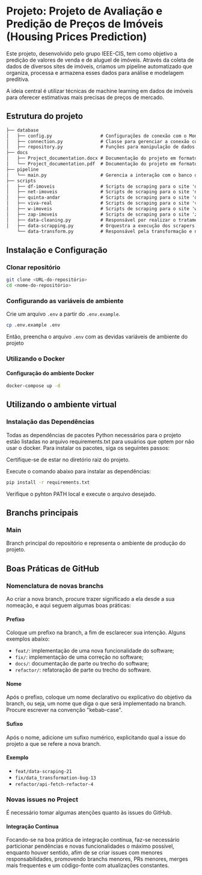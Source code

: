 # Projeto: Projeto de Avaliação e Predição de Preços de Imóveis (Housing Prices Prediction)

Este projeto, desenvolvido pelo grupo IEEE-CIS, tem como objetivo a predição de valores de venda e de aluguel de imóveis. Através da coleta de dados de diversos sites de imóveis, criamos um pipeline automatizado que organiza, processa e armazena esses dados para análise e modelagem preditiva.

A ideia central é utilizar técnicas de machine learning em dados de imóveis para oferecer estimativas mais precisas de preços de mercado.

## Estrutura do projeto

```markdown
├── database
│   ├── config.py                  # Configurações de conexão com o MongoDB
│   ├── connection.py              # Classe para gerenciar a conexão com o MongoDB
│   ├── repository.py              # Funções para manipulação de dados de imóveis (CRUD)
├── docs
│   ├── Project_documentation.docx # Documentação do projeto em formato Word
│   └── Project_documentation.pdf  # Documentação do projeto em formato PDF
├── pipeline
│   └── main.py                    # Gerencia a interação com o banco de dados
├── scripts
│   ├── df-imoveis                 # Scripts de scraping para o site 'df-imoveis'
│   ├── net-imoveis                # Scripts de scraping para o site 'net-imoveis'
│   ├── quinta-andar               # Scripts de scraping para o site 'quinta-andar'
│   ├── viva-real                  # Scripts de scraping para o site 'viva-real'
│   ├── w-imoveis                  # Scripts de scraping para o site 'w-imoveis'
│   ├── zap-imoveis                # Scripts de scraping para o site 'zap-imoveis'
│   ├── data-cleaning.py           # Responsável por realizar o tratamento dos dados coletados
│   ├── data-scrapping.py          # Orquestra a execução dos scrapers.
    └── data-transform.py          # Responsável pela transformação e normalização dos dados

```

## Instalação e Configuração

### Clonar repositório

```bash
git clone <URL-do-repositório>
cd <nome-do-repositório>
```

### Configurando as variáveis de ambiente

Crie um arquivo `.env` a partir do `.env.example`.

```bash
cp .env.example .env
```

Então, preencha o arquivo `.env` com as devidas variáveis de ambiente do projeto

### Utilizando o Docker

#### Configuração do ambiente Docker

```bash
docker-compose up -d
```

## Utilizando o ambiente virtual

### Instalação das Dependências

Todas as dependências de pacotes Python necessários para o projeto estão listadas no arquivo requirements.txt para usuários que optem por não usar o docker. Para instalar os pacotes, siga os seguintes passos:

Certifique-se de estar no diretório raiz do projeto.

Execute o comando abaixo para instalar as dependências:

```bash
pip install -r requirements.txt
```

Verifique o pyhton PATH local e execute o arquivo desejado.

## Branchs principais

### Main

Branch principal do repositório e representa o ambiente de produção do projeto.

## Boas Práticas de GitHub

### Nomenclatura de novas branchs

Ao criar a nova branch, procure trazer significado a ela desde a sua nomeação, e aqui seguem algumas boas práticas:

#### Prefixo

Coloque um prefixo na branch, a fim de esclarecer sua intenção. Alguns exemplos abaixo:

- `feat/`: implementação de uma nova funcionalidade do software;
- `fix/`: implementação de uma correção no software;
- `docs/`: documentação de parte ou trecho do software;
- `refactor/`: refatoração de parte ou trecho do software.

#### Nome

Após o prefixo, coloque um nome declarativo ou explicativo do objetivo da branch, ou seja, um nome que diga
o que será implementado na branch. Procure escrever na convenção "kebab-case".

#### Sufixo

Após o nome, adicione um sufixo numérico, explicitando qual a issue do projeto a que se refere a nova branch.

#### Exemplo

- `feat/data-scraping-21`
- `fix/data_transformation-bug-13`
- `refactor/api-fetch-refactor-4`

### Novas issues no Project

É necessário tomar algumas atenções quanto às issues do GitHub.

#### Integração Contínua

Focando-se na boa prática de integração contínua, faz-se necessário particionar pendências e novas funcionalidades
o máximo possível, enquanto houver sentido, afim de se criar issues com menores responsabilidades, promovendo
branchs menores, PRs menores, merges mais frequentes e um código-fonte com atualizações constantes.
